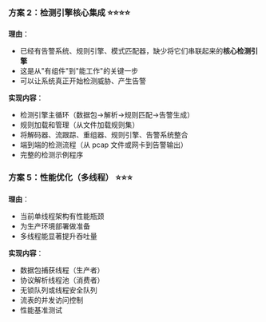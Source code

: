 ### 方案 2：检测引擎核心集成 ⭐⭐⭐⭐

**理由**：



- 已经有告警系统、规则引擎、模式匹配器，缺少将它们串联起来的**核心检测引擎**
- 这是从"有组件"到"能工作"的关键一步
- 可以让系统真正开始检测威胁、产生告警

**实现内容**：



- 检测引擎主循环（数据包→解析→规则匹配→告警生成）
- 规则加载和管理（从文件加载规则集）
- 将解码器、流跟踪、重组器、规则引擎、告警系统整合
- 端到端的检测流程（从 pcap 文件或网卡到告警输出）
- 完整的检测示例程序



### 方案 5：性能优化（多线程） ⭐⭐⭐

**理由**：



- 当前单线程架构有性能瓶颈
- 为生产环境部署做准备
- 多线程能显著提升吞吐量

**实现内容**：



- 数据包捕获线程（生产者）
- 协议解析线程池（消费者）
- 无锁队列或线程安全队列
- 流表的并发访问控制
- 性能基准测试